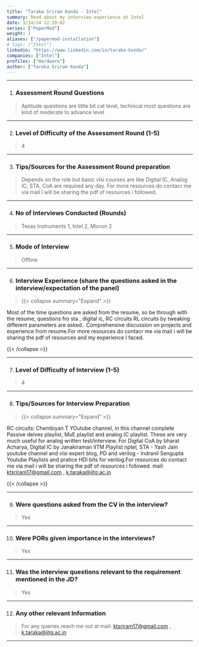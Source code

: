 ```yaml
---
title: "Taraka Sriram Konda - Intel"
summary: Read about my interview experience at Intel
date: 3/14/24 12:20:02
series: ["PaperMod"]
weight: 1
aliases: ["/papermod-installation"]
# tags: ["Intel"]
linkedin: "https://www.linkedin.com/in/taraka-konda/"
companies: ["Intel"]
profiles: ["Hardware"]
author: ["Taraka Sriram Konda"]
---
```

---
1. ### Assessment Round Questions

> Aptitude questions are little bit cat level, technical most questions are kind of moderate to advance level

---

2. ### Level of Difficulty of the Assessment Round (1-5)

> 4

---

3. ### Tips/Sources for the Assessment Round preparation

> Depends on the role but basic vlsi courses are like Digital IC, Analog IC, STA, CoA are required any day. For more resources do contacr me via mail i will be sharing the pdf of resources i followed.

---

4. ### No of Interviews Conducted (Rounds)

> Texas Instruments 1, Intel 2, Micron 2

---

5. ### Mode of Interview

> Offline

---

6. ### Interview Experience (share the questions asked in the interview/expectation of the panel)

> {{< collapse summary="Expand" >}}

Most of the time questions are asked from the resume, so be through with the resume, questions fro sta , digital ic, RC circuits RL circuits by tweaking different parameters are asked.. Comprehensive discussion on projects and experience from resume.For more resources do contacr me via mail i will be sharing the pdf of resources and my experience I faced.

{{< /collapse >}}

---

7. ### Level of Difficulty of Interview (1-5)

> 4

---

8. ### Tips/Sources for Interview Preparation

> {{< collapse summary="Expand" >}}

RC circuits: Chembiyan T YOutube channel, in this channel complete Passive deives playlist, MuE playlist and analog IC playlist. These are very much useful for analog written test/interview. For Digital CoA by bharat Acharya, Digital IC by Janakiraman IITM Playlist nptel, STA - Yash Jain youtube channel and vlsi expert blog, PD and verilog - Indranil Sengupta Youtube Playlists and pratice HDl bits for verilog.For  resources do contact me via mail i will be sharing the pdf of resources i followed. mail: ktsriram17@gmail.com , k.taraka@iitg.ac.in

{{< /collapse >}}

---

9. ### Were questions asked from the CV in the interview?

> Yes

---

10. ### Were PORs given importance in the interviews?

> Yes

---

11. ### Was the interview questions relevant to the requirement mentioned in the JD?

> Yes

---

12. ### Any other relevant Information

> For any queries reach me out at mail: ktsriram17@gmail.com , k.taraka@iitg.ac.in

---

